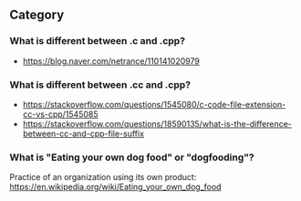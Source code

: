 ## Category

### What is different between .c and .cpp?
- https://blog.naver.com/netrance/110141020979

### What is different between .cc and .cpp?
- https://stackoverflow.com/questions/1545080/c-code-file-extension-cc-vs-cpp/1545085
- https://stackoverflow.com/questions/18590135/what-is-the-difference-between-cc-and-cpp-file-suffix

### What is "Eating your own dog food" or "dogfooding"?
Practice of an organization using its own product: https://en.wikipedia.org/wiki/Eating_your_own_dog_food

